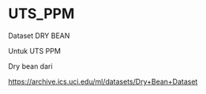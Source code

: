 # UTS_PPM
Dataset DRY BEAN

Untuk UTS PPM

Dry bean dari 

https://archive.ics.uci.edu/ml/datasets/Dry+Bean+Dataset
